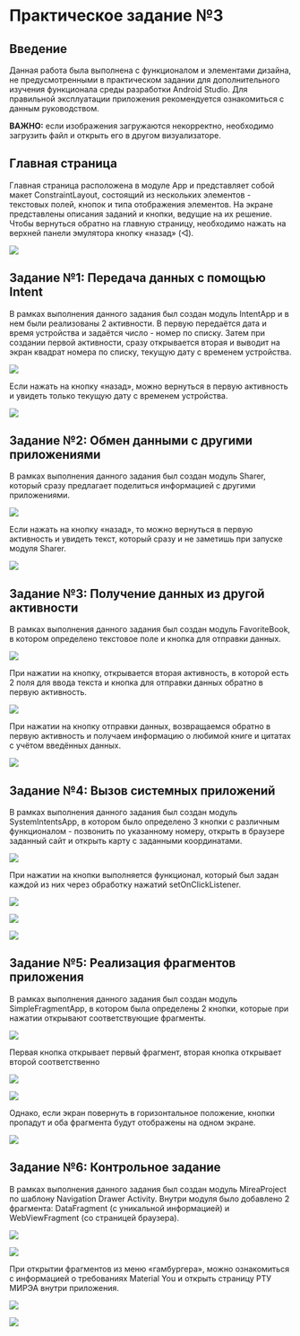 # Практическое задание №3

## Введение

Данная работа была выполнена с функционалом и элементами дизайна, не предусмотренными в практическом задании для дополнительного изучения функционала среды разработки Android Studio. Для правильной эксплуатации приложения рекомендуется ознакомиться с данным руководством.

**ВАЖНО:** если изображения загружаются некорректно, необходимо загрузить файл и открыть его в другом визуализаторе.

## Главная страница

Главная страница расположена в модуле App и представляет собой макет ConstraintLayout, состоящий из нескольких элементов - текстовых полей, кнопок и типа отображения элементов. На экране представлены описания заданий и кнопки, ведущие на их решение. Чтобы вернуться обратно на главную страницу, необходимо нажать на верхней панели эмулятора кнопку «назад» (◁).

![](./screens/1.png)

## Задание №1: Передача данных с помощью Intent

В рамках выполнения данного задания был создан модуль IntentApp и в нем были реализованы 2 активности. В первую передаётся дата и время устройства и задаётся число - номер по списку. Затем при создании первой активности, сразу открывается вторая и выводит на экран квадрат номера по списку, текущую дату с временем устройства.

![](./screens/2.png)

Если нажать на кнопку «назад», можно вернуться в первую активность и увидеть только текущую дату с временем устройства.

![](./screens/3.png)

## Задание №2: Обмен данными с другими приложениями

В рамках выполнения данного задания был создан модуль Sharer, который сразу предлагает поделиться информацией с другими приложениями.

![](./screens/4.png)

Если нажать на кнопку «назад», то можно вернуться в первую активность и увидеть текст, который сразу и не заметишь при запуске модуля Sharer.

![](./screens/5.png)

## Задание №3: Получение данных из другой активности

В рамках выполнения данного задания был создан модуль FavoriteBook, в котором определено текстовое поле и кнопка для отправки данных. 

![](./screens/6.png)

При нажатии на кнопку, открывается вторая активность, в которой есть 2 поля для ввода текста и кнопка для отправки данных обратно в первую активность.

![](./screens/7.png)

При нажатии на кнопку отправки данных, возвращаемся обратно в первую активность и получаем информацию о любимой книге и цитатах с учётом введённых данных.

![](./screens/8.png)

## Задание №4: Вызов системных приложений

В рамках выполнения данного задания был создан модуль SystemIntentsApp, в котором было определено 3 кнопки с различным функционалом - позвонить по указанному номеру, открыть в браузере заданный сайт и открыть карту с заданными координатами.

![](./screens/9.png)

При нажатии на кнопки выполняется функционал, который был задан каждой из них через обработку нажатий setOnClickListener.

![](./screens/10.png)

![](./screens/11.png)

![](./screens/12.png)

## Задание №5: Реализация фрагментов приложения

В рамках выполнения данного задания был создан модуль SimpleFragmentApp, в котором была определены 2 кнопки, которые при нажатии открывают соответствующие фрагменты. 

![](./screens/13.png)

Первая кнопка открывает первый фрагмент, вторая кнопка открывает второй соответственно

![](./screens/14.png)

![](./screens/15.png)

Однако, если экран повернуть в горизонтальное положение, кнопки пропадут и оба фрагмента будут отображены на одном экране.

![](./screens/16.png)

## Задание №6: Контрольное задание

В рамках выполнения данного задания был создан модуль MireaProject по шаблону Navigation Drawer Activity. Внутри модуля было добавлено 2 фрагмента: DataFragment (с уникальной информацией) и WebViewFragment (со страницей браузера).

![](./screens/17.png)

![](./screens/18.png)

При открытии фрагментов из меню «гамбургера», можно ознакомиться с информацией о требованиях Material You и открыть страницу РТУ МИРЭА внутри приложения.

![](./screens/19.png)

![](./screens/20.png)
